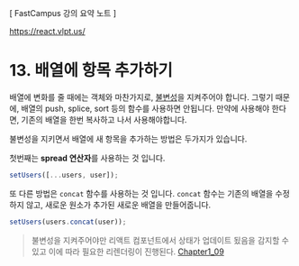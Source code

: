 [ FastCampus 강의 요약 노트 ]

https://react.vlpt.us/

# 13. 배열에 항목 추가하기

배열에 변화를 줄 때에는 객체와 마찬가지로, <u>불변성</u>을 지켜주어야 합니다. 그렇기 때문에, 배열의 push, splice, sort 등의 함수를 사용하면 안됩니다. 만약에 사용해야 한다면, 기존의 배열을 한번 복사하고 나서 사용해야합니다.

불변성을 지키면서 배열에 새 항목을 추가하는 방법은 두가지가 있습니다.

첫번째는 **spread 연산자**를 사용하는 것 입니다.

```javascript
setUsers([...users, user]);
```

또 다른 방법은 `concat` 함수를 사용하는 것 입니다. `concat` 함수는 기존의 배열을 수정하지 않고, 새로운 원소가 추가된 새로운 배열을 만들어줍니다.
```javascript
setUsers(users.concat(user));
```

> 불변성을 지켜주어야만 리액트 컴포넌트에서 상태가 업데이트 됬음을 감지할 수 있고 이에 따라 필요한 리렌더링이 진행된다. [Chapter1_09](https://github.com/soheee94/TIL/blob/master/React/FastCampus/Chapter1_07~09.md)
